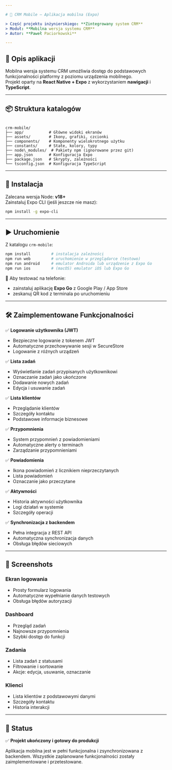 ```yaml
---

# 📱 CRM Mobile – Aplikacja mobilna (Expo)

> Część projektu inżynierskiego: **Zintegrowany system CRM**  
> Moduł: **Mobilna wersja systemu CRM**  
> Autor: **Paweł Paciorkowski**

---
```


## 🚀 Opis aplikacji

Mobilna wersja systemu CRM umożliwia dostęp do podstawowych funkcjonalności platformy z poziomu urządzenia mobilnego.  
Projekt oparty na **React Native + Expo** z wykorzystaniem **nawigacji** i **TypeScript**.

---

## 📦 Struktura katalogów

```

crm-mobile/
├── app/           # Główne widoki ekranów
├── assets/        # Ikony, grafiki, czcionki
├── components/    # Komponenty wielokrotnego użytku
├── constants/     # Stałe, kolory, typy
├── node\_modules/  # Pakiety npm (ignorowane przez git)
├── app.json       # Konfiguracja Expo
├── package.json   # Skrypty, zależności
└── tsconfig.json  # Konfiguracja TypeScript

````

---

## 🔧 Instalacja

Zalecana wersja Node: **v18+**  
Zainstaluj Expo CLI (jeśli jeszcze nie masz):

```bash
npm install -g expo-cli
````

---

## ▶️ Uruchomienie

Z katalogu `crm-mobile`:

```bash
npm install         # instalacja zależności
npm run web         # uruchomienie w przeglądarce (testowo)
npm run android     # emulator Androida lub urządzenie z Expo Go
npm run ios         # (macOS) emulator iOS lub Expo Go
```

📱 Aby testować na telefonie:

* zainstaluj aplikację **Expo Go** z Google Play / App Store
* zeskanuj QR kod z terminala po uruchomieniu

---

## 🛠️ Zaimplementowane Funkcjonalności

✅ **Logowanie użytkownika (JWT)**
- Bezpieczne logowanie z tokenem JWT
- Automatyczne przechowywanie sesji w SecureStore
- Logowanie z różnych urządzeń

✅ **Lista zadań**
- Wyświetlanie zadań przypisanych użytkownikowi
- Oznaczanie zadań jako ukończone
- Dodawanie nowych zadań
- Edycja i usuwanie zadań

✅ **Lista klientów**
- Przeglądanie klientów
- Szczegóły kontaktu
- Podstawowe informacje biznesowe

✅ **Przypomnienia**
- System przypomnień z powiadomieniami
- Automatyczne alerty o terminach
- Zarządzanie przypomnieniami

✅ **Powiadomienia**
- Ikona powiadomień z licznikiem nieprzeczytanych
- Lista powiadomień
- Oznaczanie jako przeczytane

✅ **Aktywności**
- Historia aktywności użytkownika
- Logi działań w systemie
- Szczegóły operacji

✅ **Synchronizacja z backendem**
- Pełna integracja z REST API
- Automatyczna synchronizacja danych
- Obsługa błędów sieciowych

---

## 📱 Screenshots

### Ekran logowania
- Prosty formularz logowania
- Automatyczne wypełnianie danych testowych
- Obsługa błędów autoryzacji

### Dashboard
- Przegląd zadań
- Najnowsze przypomnienia
- Szybki dostęp do funkcji

### Zadania
- Lista zadań z statusami
- Filtrowanie i sortowanie
- Akcje: edycja, usuwanie, oznaczanie

### Klienci
- Lista klientów z podstawowymi danymi
- Szczegóły kontaktu
- Historia interakcji

---

## 🧪 Status

✅ **Projekt ukończony i gotowy do produkcji**

Aplikacja mobilna jest w pełni funkcjonalna i zsynchronizowana z backendem. Wszystkie zaplanowane funkcjonalności zostały zaimplementowane i przetestowane.

````

